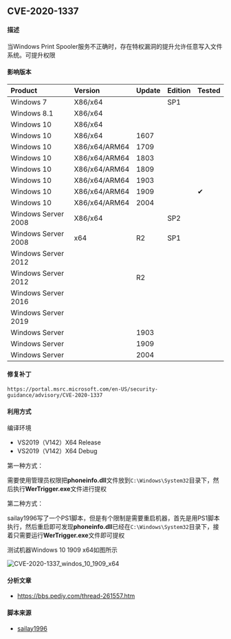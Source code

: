 ## CVE-2020-1337

#### 描述

当Windows Print Spooler服务不正确时，存在特权漏洞的提升允许任意写入文件系统。可提升权限

#### 影响版本

| Product             | Version       | Update | Edition | Tested             |
| :------------------ | :------------ | ------ | ------- | ------------------ |
| Windows 7 | X86/x64 |  | SP1 |  |
| Windows 8.1 | X86/x64 |  |  |  |
| Windows 10 | X86/x64 |  |  |  |
| Windows 10          | X86/x64 | 1607 |         |          |
| Windows 10          | X86/x64/ARM64 | 1709 |         |                    |
| Windows 10 | X86/x64/ARM64 | 1803 | | |
| Windows 10 | X86/x64/ARM64 | 1809 | | |
| Windows 10          | X86/x64/ARM64 | 1903   |         |                    |
| Windows 10          | X86/x64/ARM64 | 1909   |         | &#10004; |
| Windows 10          | X86/x64/ARM64 | 2004   |         |                    |
| Windows Server 2008 | X86/x64 |  | SP2 | |
| Windows Server 2008 | x64 | R2 | SP1 | |
| Windows Server 2012 |  |  | | |
| Windows Server 2012 |  | R2 | | |
| Windows Server 2016 |               |        |         |                    |
| Windows Server 2019 | | | | |
| Windows Server      |               | 1903   |         |                    |
| Windows Server      |               | 1909   |         |                    |
| Windows Server      |               | 2004   |         |                    |

#### 修复补丁

```
https://portal.msrc.microsoft.com/en-US/security-guidance/advisory/CVE-2020-1337
```

#### 利用方式

编译环境

- VS2019（V142）X64 Release
- VS2019（V142）X64 Debug

第一种方式：

需要使用管理员权限把**phoneinfo.dll**文件放到`C:\Windows\System32`目录下，然后执行**WerTrigger.exe**文件进行提权

第二种方式：

sailay1996写了一个PS1脚本，但是有个限制是需要重启机器，首先是用PS1脚本执行，然后重启即可发现**phoneinfo.dll**已经在`C:\Windows\System32`目录下，接着只需要运行**WerTrigger.exe**文件即可提权

测试机器Windows 10 1909 x64如图所示

![CVE-2020-1337_windos_10_1909_x64](https://raw.github.com/Ascotbe/Random-img/master/Kernelhub/CVE-2020-1337_windos_10_1909_x64.gif)

#### 分析文章
- https://bbs.pediy.com/thread-261557.htm

#### 脚本来源

- [sailay1996](https://github.com/sailay1996/cve-2020-1337-poc)

